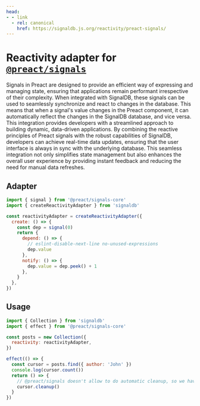 ```yaml
---
head:
- - link
  - rel: canonical
    href: https://signaldb.js.org/reactivity/preact-signals/
---
```

# Reactivity adapter for [`@preact/signals`](https://preactjs.com/blog/introducing-signals/)

Signals in Preact are designed to provide an efficient way of expressing and managing state, ensuring that applications remain performant irrespective of their complexity. When integrated with SignalDB, these signals can be used to seamlessly synchronize and react to changes in the database. This means that when a signal's value changes in the Preact component, it can automatically reflect the changes in the SignalDB database, and vice versa. This integration provides developers with a streamlined approach to building dynamic, data-driven applications. By combining the reactive principles of Preact signals with the robust capabilities of SignalDB, developers can achieve real-time data updates, ensuring that the user interface is always in sync with the underlying database. This seamless integration not only simplifies state management but also enhances the overall user experience by providing instant feedback and reducing the need for manual data refreshes.

## Adapter

```js
import { signal } from '@preact/signals-core'
import { createReactivityAdapter } from 'signaldb'

const reactivityAdapter = createReactivityAdapter({
  create: () => {
    const dep = signal(0)
    return {
      depend: () => {
        // eslint-disable-next-line no-unused-expressions
        dep.value
      },
      notify: () => {
        dep.value = dep.peek() + 1
      },
    }
  },
})
```

## Usage

```js
import { Collection } from 'signaldb'
import { effect } from '@preact/signals-core'

const posts = new Collection({
  reactivity: reactivityAdapter,
})

effect(() => {
  const cursor = posts.find({ author: 'John' })
  console.log(cursor.count())
  return () => {
    // @preact/signals doesn't allow to do automatic cleanup, so we have to do it ourself
    cursor.cleanup()
  }
})
```
